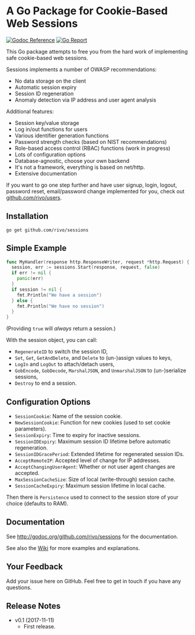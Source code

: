 # A Go Package for Cookie-Based Web Sessions

[![Godoc Reference](https://img.shields.io/badge/godoc-reference-blue.svg)](https://godoc.org/github.com/rivo/sessions)
[![Go Report](https://img.shields.io/badge/go%20report-A%2B-brightgreen.svg)](https://goreportcard.com/report/github.com/rivo/sessions)

This Go package attempts to free you from the hard work of implementing safe cookie-based web sessions.

Sessions implements a number of OWASP recommendations:

- No data storage on the client
- Automatic session expiry
- Session ID regeneration
- Anomaly detection via IP address and user agent analysis

Additional features:

- Session key/value storage
- Log in/out functions for users
- Various identifier generation functions
- Password strength checks (based on NIST recommendations)
- Role-based access control (RBAC) functions (work in progress)
- Lots of configuration options
- Database-agnostic, choose your own backend
- It's not a framework, everything is based on net/http.
- Extensive documentation

If you want to go one step further and have user signup, login, logout, password reset, email/password change implemented for you, check out [github.com/rivo/users](http://github.com/rivo/users).

## Installation

```
go get github.com/rivo/sessions
```

## Simple Example

```go
func MyHandler(response http.ResponseWriter, request *http.Request) {
  session, err := sessions.Start(response, request, false)
  if err != nil {
    panic(err)
  }
  if session != nil {
    fmt.Println("We have a session")
  } else {
    fmt.Println("We have no session")
  }
}
```

(Providing `true` will _always_ return a session.)

With the session object, you can call:

- `RegenerateID` to switch the session ID,
- `Set`, `Get`, `GetAndDelete`, and `Delete` to (un-)assign values to keys,
- `LogIn` and `LogOut` to attach/detach users,
- `GobEncode`, `GobDecode`, `MarshalJSON`, and `UnmarshalJSON` to (un-)serialize sessions,
- `Destroy` to end a session.

## Configuration Options

- `SessionCookie`: Name of the session cookie.
- `NewSessionCookie`: Function for new cookies (used to set cookie parameters).
- `SessionExpiry`: Time to expiry for inactive sessions.
- `SessionIDExpiry`: Maximum session ID lifetime before automatic regeneration.
- `SessionIDGracePeriod`: Extended lifetime for regenerated session IDs.
- `AcceptRemoteIP`: Accepted level of change for IP addresses.
- `AcceptChangingUserAgent`: Whether or not user agent changes are accepted.
- `MaxSessionCacheSize`: Size of local (write-through) session cache.
- `SessionCacheExpiry`: Maximum session lifetime in local cache.

Then there is `Persistence` used to connect to the session store of your choice (defaults to RAM).

## Documentation

See http://godoc.org/github.com/rivo/sessions for the documentation.

See also the [Wiki](https://github.com/rivo/sessions/wiki/) for more examples and explanations.

## Your Feedback

Add your issue here on GitHub. Feel free to get in touch if you have any questions.

## Release Notes

- v0.1 (2017-11-11)
  - First release.
